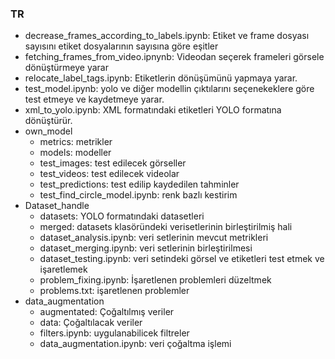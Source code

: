 <h3>TR</h3>
<ul>
<li>decrease_frames_according_to_labels.ipynb: Etiket ve frame dosyası sayısını etiket dosyalarının sayısına göre eşitler</li>
<li>fetching_frames_from_video.ipnynb: Videodan seçerek frameleri görsele dönüştürmeye yarar</li>
<li>relocate_label_tags.ipynb: Etiketlerin dönüşümünü yapmaya yarar.</li>
<li>test_model.ipynb: yolo ve diğer modellin çıktılarını seçenekeklere göre test etmeye ve kaydetmeye yarar.</li>
<li>xml_to_yolo.ipynb: XML formatındaki etiketleri YOLO formatına dönüştürür.</li>
<li>
  own_model
  <ul>
    <li>metrics: metrikler</li>
    <li>models: modeller</li>
    <li>test_images: test edilecek görseller</li>
    <li>test_videos: test edilecek videolar</li>
    <li>test_predictions: test edilip kaydedilen tahminler</li>
    <li>test_find_circle_model.ipynb: renk bazlı kestirim</li>
  </ul>
</li>
<li>
    Dataset_handle
    <ul>
      <li>datasets: YOLO formatındaki datasetleri</li>
      <li>merged: datasets klasöründeki verisetlerinin birleştirilmiş hali</li>
      <li>dataset_analysis.ipynb: veri setlerinin mevcut metrikleri</li>
      <li>dataset_merging.ipynb: veri setlerinin birleştirilmesi</li>
      <li>dataset_testing.ipynb: veri setindeki görsel ve etiketleri test etmek ve işaretlemek</li>
      <li>problem_fixing.ipynb: İşaretlenen problemleri düzeltmek </li>
      <li>problems.txt: işaretlenen problemler</li>
    </ul>
</li>
<li>
  data_augmentation
  <ul>
    <li>augmentated: Çoğaltılmış veriler</li>
    <li>data: Çoğaltılacak veriler</li>
    <li>filters.ipynb: uygulanabilicek filtreler</li>
    <li>data_augmentation.ipynb: veri çoğaltma işlemi</li>
  </ul>
</li>
</ul>
